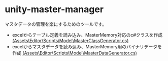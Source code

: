 # unity-master-manager
マスタデータの管理を楽にするためのツールです。
- excelからテーブル定義を読み込み、MasterMemory対応のc#クラスを作成
[(Assets\Editor\Scripts\Model\MasterClassGenerator.cs)](https://github.com/eutyrxmg/unity-master-manager/blob/main/Assets/Editor/Scripts/Model/MasterClassGenerator.cs)
- excelからマスタデータを読み込み、MasterMemory用のバイナリデータを作成
[(Assets\Editor\Scripts\Model\MasterDataGenerator.cs)](https://github.com/eutyrxmg/unity-master-manager/blob/main/Assets/Editor/Scripts/Model/MasterDataGenerator.cs)
